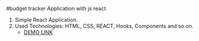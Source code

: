 #budget tracker Application with js react
1. Simple React Application.
2. Used Technologies: HTML, CSS, REACT, Hooks, Components and so on.
    - [DEMO LINK](https://sardorbek1122.github.io/budget-tracker/)